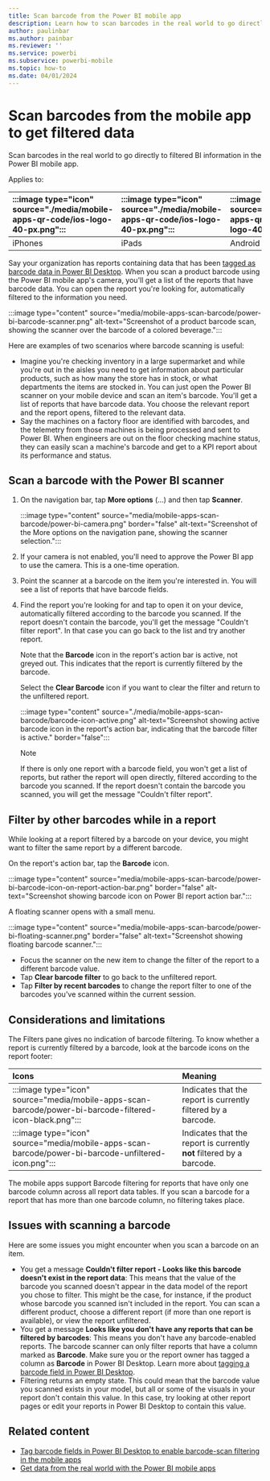 ```yaml
---
title: Scan barcode from the Power BI mobile app
description: Learn how to scan barcodes in the real world to go directly to filtered BI information in the Power BI mobile app.
author: paulinbar
ms.author: painbar
ms.reviewer: ''
ms.service: powerbi
ms.subservice: powerbi-mobile
ms.topic: how-to
ms.date: 04/01/2024
---
```


# Scan barcodes from the mobile app to get filtered data

Scan barcodes in the real world to go directly to filtered BI information in the Power BI mobile app.

Applies to:

| :::image type="icon" source="./media/mobile-apps-qr-code/ios-logo-40-px.png"::: | :::image type="icon" source="./media/mobile-apps-qr-code/ios-logo-40-px.png"::: | :::image type="icon" source="././media/mobile-apps-qr-code/android-logo-40-px.png"::: | :::image type="icon" source="././media/mobile-apps-qr-code/android-logo-40-px.png"::: |
|:--- |:--- |:--- |:--- |
|iPhones |iPads |Android phones |Android tablets |

Say your organization has reports containing data that has been [tagged as barcode data in Power BI Desktop](../../transform-model/desktop-mobile-barcodes.md). When you scan a product barcode using the Power BI mobile app's camera, you'll get a list of the reports that have barcode data. You can open the report you're looking for, automatically filtered to the information you need.

:::image type="content" source="media/mobile-apps-scan-barcode/power-bi-barcode-scanner.png" alt-text="Screenshot of a product barcode scan, showing the scanner over the barcode of a colored beverage.":::

Here are examples of two scenarios where barcode scanning is useful:

- Imagine you're checking inventory in a large supermarket and while you're out in the aisles you need to get information about particular products, such as how many the store has in stock, or what departments the items are stocked in. You can just open the Power BI scanner on your mobile device and scan an item's barcode. You'll get a list of reports that have barcode data. You choose the relevant report and the report opens, filtered to the relevant data.
- Say the machines on a factory floor are identified with barcodes, and the telemetry from those machines is being processed and sent to Power BI. When engineers are out on the floor checking machine status, they can easily scan a machine's barcode and get to a KPI report about its performance and status.

## Scan a barcode with the Power BI scanner

1. On the navigation bar, tap **More options** (...) and then tap **Scanner**.

    :::image type="content" source="media/mobile-apps-scan-barcode/power-bi-camera.png" border="false" alt-text="Screenshot of the More options on the navigation pane, showing the scanner selection.":::

2. If your camera is not enabled, you'll need to approve the Power BI app to use the camera. This is a one-time operation.
3. Point the scanner at a barcode on the item you're interested in. You will see a list of reports that have barcode fields.
4. Find the report you're looking for and tap to open it on your device, automatically filtered according to the barcode you scanned. If the report doesn't contain the barcode, you'll get the message "Couldn't filter report". In that case you can go back to the list and try another report.

    Note that the **Barcode** icon in the report's action bar is active, not greyed out. This indicates that the report is currently filtered by the barcode.

    Select the **Clear Barcode** icon if you want to clear the filter and return to the unfiltered report.  

    :::image type="content" source="./media/mobile-apps-scan-barcode/barcode-icon-active.png" alt-text="Screenshot showing active barcode icon in the report's action bar, indicating that the barcode filter is active." border="false":::

    >[!NOTE]
    >If there is only one report with a barcode field, you won't get a list of reports, but rather the report will open directly, filtered according to the barcode you scanned. If the report doesn't contain the barcode you scanned, you will get the message "Couldn't filter report".

## Filter by other barcodes while in a report

While looking at a report filtered by a barcode on your device, you might want to filter the same report by a different barcode.

On the report's action bar, tap the **Barcode** icon.

:::image type="content" source="media/mobile-apps-scan-barcode/power-bi-barcode-icon-on-report-action-bar.png" border="false" alt-text="Screenshot showing barcode icon on Power BI report action bar.":::

A floating scanner opens with a small menu.

:::image type="content" source="media/mobile-apps-scan-barcode/power-bi-floating-scanner.png" border="false" alt-text="Screenshot showing floating barcode scanner.":::

- Focus the scanner on the new item to change the filter of the report to a different barcode value.
- Tap **Clear barcode filter** to go back to the unfiltered report.
- Tap **Filter by recent barcodes** to change the report filter to one of the barcodes you've scanned within the current session.

## Considerations and limitations

The Filters pane gives no indication of barcode filtering. To know whether a report is currently filtered by a barcode, look at the barcode icons on the report footer:

| Icons| Meaning|
|:-----------|:------------|
| :::image type="icon" source="media/mobile-apps-scan-barcode/power-bi-barcode-filtered-icon-black.png"::: | Indicates that the report is currently filtered by a barcode.|
| :::image type="icon" source="media/mobile-apps-scan-barcode/power-bi-barcode-unfiltered-icon.png"::: | Indicates that the report is currently **not** filtered by a barcode.|

The mobile apps support Barcode filtering for reports that have only one barcode column across all report data tables. If you scan a barcode for a report that has more than one barcode column, no filtering takes place.

## Issues with scanning a barcode

Here are some issues you might encounter when you scan a barcode on an item.

- You get a message **Couldn't filter report - Looks like this barcode doesn't exist in the report data**: This means that the value of the barcode you scanned doesn't appear in the data model of the report you chose to filter. This might be the case, for instance, if the product whose barcode you scanned isn't included in the report. You can scan a different product, choose a different report (if more than one report is available), or view the report unfiltered.
- You get a message **Looks like you don't have any reports that can be filtered by barcodes**: This means you don't have any barcode-enabled reports. The barcode scanner can only filter reports that have a column marked as **Barcode**. Make sure you or the report owner has tagged a column as **Barcode** in Power BI Desktop. Learn more about [tagging a barcode field in Power BI Desktop](../../transform-model/desktop-mobile-barcodes.md).
- Filtering returns an empty state. This could mean that the barcode value you scanned exists in your model, but all or some of the visuals in your report don't contain this value. In this case, try looking at other report pages or edit your reports in Power BI Desktop to contain this value.

## Related content

- [Tag barcode fields in Power BI Desktop to enable barcode-scan filtering in the mobile apps](../../transform-model/desktop-mobile-barcodes.md)
- [Get data from the real world with the Power BI mobile apps](mobile-apps-data-in-real-world-context.md)
